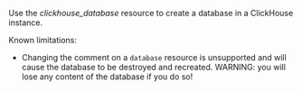 Use the *clickhouse_database* resource to create a database in a ClickHouse instance.

Known limitations:

- Changing the comment on a `database` resource is unsupported and will cause the database to be destroyed and recreated. WARNING: you will lose any content of the database if you do so!

